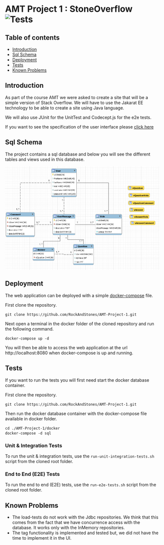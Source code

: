 # AMT Project 1 : StoneOverflow <img src="https://github.com/RockAndStones/AMT-Project-1/workflows/MVN%20&%20E2E%20Tests/badge.svg?branch=dev" alt="Tests">

## Table of contents
- [Introduction](#Introduction)  
- [Sql Schema](#Sql-Schema)  
- [Deployment](#Deployment)
- [Tests](#Tests)
- [Known Problems](#Known-Problems)

## Introduction
As part of the course AMT we were asked to create a site that will be a simple version of Stack Overflow. We will have to use the Jakarat EE technology to be able to create a site using Java language.

We will also use JUnit for the UnitTest and Codecept.js for the e2e tests.

If you want to see the specification of the user interface please [click here](https://docs.google.com/document/d/1DSahosKDQq_0yjQDg7r0EOaPcs6QhwXc7yyWqTjHFSo/edit?usp=sharing)

## Sql Schema

The project contains a sql database and below you will see the different tables and views used in this database.

![Sql Model](./img/SqlModel.PNG)

## Deployment
The web application can be deployed with a simple [docker-compose](./docker/docker-compose.yml) file.

First clone the repository.
```
git clone https://github.com/RockAndStones/AMT-Project-1.git
```
Next open a terminal in the docker folder of the cloned repository and run the following command. 
```
docker-compose up -d
```
You will then be able to access the web application at the url http://localhost:8080 when docker-compose is up and running.

## Tests
If you want to run the tests you will first need start the docker database container.

First clone the repository.
```
git clone https://github.com/RockAndStones/AMT-Project-1.git
```
Then run the docker database container with the docker-compose file available in docker folder.
```
cd ./AMT-Project-1/docker
docker-compose -d sql
```
### Unit & Integration Tests
To run the unit & integration tests, use the `run-unit-integration-tests.sh` script from the cloned root folder.
### End to End (E2E) Tests
To run the end to end (E2E) tests, use the `run-e2e-tests.sh` script from the cloned root folder.

## Known Problems
- The load-tests do not work with the Jdbc repositories. We think that this comes from the fact that we have concurrence access with the database. It works only with the InMemory repositories.
- The tag functionality is implemented and tested but, we did not have the time to implement it in the UI.

